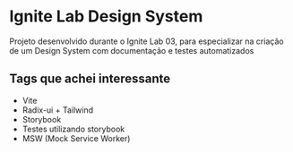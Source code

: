# Ignite Lab Design System

Projeto desenvolvido durante o Ignite Lab 03, para especializar na
criação de um Design System com documentação e testes automatizados

## Tags que achei interessante

- Vite
- Radix-ui + Tailwind
- Storybook
- Testes utilizando storybook
- MSW (Mock Service Worker)
